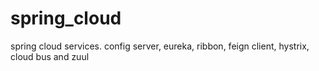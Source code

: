 # spring_cloud
spring cloud services. config server, eureka, ribbon, feign client, hystrix, cloud bus and zuul

